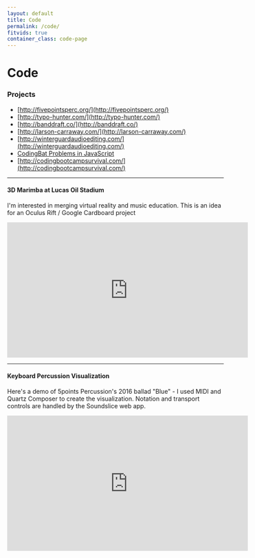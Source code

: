 ```yaml
---
layout: default
title: Code
permalink: /code/
fitvids: true
container_class: code-page
---
```

# Code

### Projects

* [http://fivepointsperc.org/](http://fivepointsperc.org/)
* [http://typo-hunter.com/](http://typo-hunter.com/)
* [http://banddraft.co/](http://banddraft.co/)
* [http://larson-carraway.com/](http://larson-carraway.com/)
* [http://winterguardaudioediting.com/](http://winterguardaudioediting.com/)
* [CodingBat Problems in JavaScript](../codingbat-js/)
* [http://codingbootcampsurvival.com/](http://codingbootcampsurvival.com/)

<hr>

#### 3D Marimba at Lucas Oil Stadium
I'm interested in merging virtual reality and music education.
This is an idea for an Oculus Rift / Google Cardboard project
<iframe width="560" height="315" src="https://www.youtube.com/embed/BctoewdofNU?rel=0"
        frameborder="0" allowfullscreen>
</iframe>

<hr>

#### Keyboard Percussion Visualization
Here's a demo of 5points Percussion's 2016 ballad "Blue" -
I used MIDI and Quartz Composer to create the visualization.
Notation and transport controls are handled by the Soundslice web app.
<iframe width="560" height="315" src="https://www.youtube.com/embed/CW07DeP5Kww?rel=0"
        frameborder="0" allowfullscreen>
</iframe>
